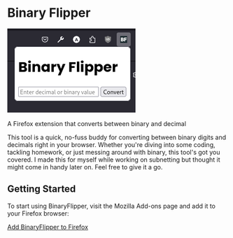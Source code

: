 # Binary Flipper
![binaryflipper](https://github.com/alecmalloc/binaryflipper/blob/main/example.png)

A Firefox extension that converts between binary and decimal

This tool is a quick, no-fuss buddy for converting between binary digits and decimals right in your browser. Whether you're diving into some coding, tackling homework, or just messing around with binary, this tool's got you covered. I made this for myself while working on subnetting but thought it might come in handy later on. Feel free to give it a go.

## Getting Started

To start using BinaryFlipper, visit the Mozilla Add-ons page and add it to your Firefox browser:

[Add BinaryFlipper to Firefox](https://addons.mozilla.org/en-US/firefox/addon/binary-flipper/)

